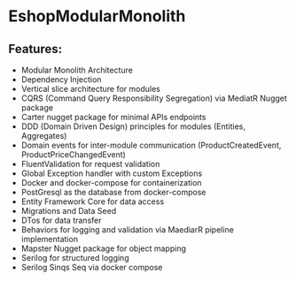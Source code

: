 # EshopModularMonolith

## Features:

- Modular Monolith Architecture
- Dependency Injection
- Vertical slice architecture for modules
- CQRS (Command Query Responsibility Segregation) via MediatR Nugget package
- Carter nugget package for minimal APIs endpoints
- DDD (Domain Driven Design) principles for modules (Entities, Aggregates)
- Domain events for inter-module communication (ProductCreatedEvent, ProductPriceChangedEvent)
- FluentValidation for request validation
- Global Exception handler with custom Exceptions
- Docker and docker-compose for containerization
- PostGresql as the database from docker-compose
- Entity Framework Core for data access
- Migrations and Data Seed
- DTos for data transfer
- Behaviors for logging and validation via MaediarR pipeline implementation
- Mapster Nugget package for object mapping
- Serilog for structured logging
- Serilog Sinqs Seq via docker compose
